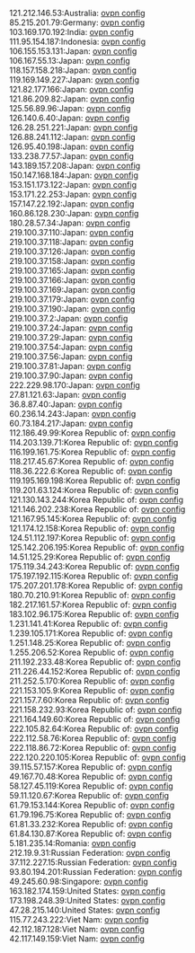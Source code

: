 121.212.146.53:Australia: [ovpn config](vpn/121_212_146_53.ovpn)  
85.215.201.79:Germany: [ovpn config](vpn/85_215_201_79.ovpn)  
103.169.170.192:India: [ovpn config](vpn/103_169_170_192.ovpn)  
111.95.154.187:Indonesia: [ovpn config](vpn/111_95_154_187.ovpn)  
106.155.153.131:Japan: [ovpn config](vpn/106_155_153_131.ovpn)  
106.167.55.13:Japan: [ovpn config](vpn/106_167_55_13.ovpn)  
118.157.158.218:Japan: [ovpn config](vpn/118_157_158_218.ovpn)  
119.169.149.227:Japan: [ovpn config](vpn/119_169_149_227.ovpn)  
121.82.177.166:Japan: [ovpn config](vpn/121_82_177_166.ovpn)  
121.86.209.82:Japan: [ovpn config](vpn/121_86_209_82.ovpn)  
125.56.89.96:Japan: [ovpn config](vpn/125_56_89_96.ovpn)  
126.140.6.40:Japan: [ovpn config](vpn/126_140_6_40.ovpn)  
126.28.251.221:Japan: [ovpn config](vpn/126_28_251_221.ovpn)  
126.88.241.112:Japan: [ovpn config](vpn/126_88_241_112.ovpn)  
126.95.40.198:Japan: [ovpn config](vpn/126_95_40_198.ovpn)  
133.238.77.57:Japan: [ovpn config](vpn/133_238_77_57.ovpn)  
143.189.157.208:Japan: [ovpn config](vpn/143_189_157_208.ovpn)  
150.147.168.184:Japan: [ovpn config](vpn/150_147_168_184.ovpn)  
153.151.173.122:Japan: [ovpn config](vpn/153_151_173_122.ovpn)  
153.171.22.253:Japan: [ovpn config](vpn/153_171_22_253.ovpn)  
157.147.22.192:Japan: [ovpn config](vpn/157_147_22_192.ovpn)  
160.86.128.230:Japan: [ovpn config](vpn/160_86_128_230.ovpn)  
180.28.57.34:Japan: [ovpn config](vpn/180_28_57_34.ovpn)  
219.100.37.110:Japan: [ovpn config](vpn/219_100_37_110.ovpn)  
219.100.37.118:Japan: [ovpn config](vpn/219_100_37_118.ovpn)  
219.100.37.126:Japan: [ovpn config](vpn/219_100_37_126.ovpn)  
219.100.37.158:Japan: [ovpn config](vpn/219_100_37_158.ovpn)  
219.100.37.165:Japan: [ovpn config](vpn/219_100_37_165.ovpn)  
219.100.37.166:Japan: [ovpn config](vpn/219_100_37_166.ovpn)  
219.100.37.169:Japan: [ovpn config](vpn/219_100_37_169.ovpn)  
219.100.37.179:Japan: [ovpn config](vpn/219_100_37_179.ovpn)  
219.100.37.190:Japan: [ovpn config](vpn/219_100_37_190.ovpn)  
219.100.37.2:Japan: [ovpn config](vpn/219_100_37_2.ovpn)  
219.100.37.24:Japan: [ovpn config](vpn/219_100_37_24.ovpn)  
219.100.37.29:Japan: [ovpn config](vpn/219_100_37_29.ovpn)  
219.100.37.54:Japan: [ovpn config](vpn/219_100_37_54.ovpn)  
219.100.37.56:Japan: [ovpn config](vpn/219_100_37_56.ovpn)  
219.100.37.81:Japan: [ovpn config](vpn/219_100_37_81.ovpn)  
219.100.37.90:Japan: [ovpn config](vpn/219_100_37_90.ovpn)  
222.229.98.170:Japan: [ovpn config](vpn/222_229_98_170.ovpn)  
27.81.121.63:Japan: [ovpn config](vpn/27_81_121_63.ovpn)  
36.8.87.40:Japan: [ovpn config](vpn/36_8_87_40.ovpn)  
60.236.14.243:Japan: [ovpn config](vpn/60_236_14_243.ovpn)  
60.73.184.217:Japan: [ovpn config](vpn/60_73_184_217.ovpn)  
112.186.49.99:Korea Republic of: [ovpn config](vpn/112_186_49_99.ovpn)  
114.203.139.71:Korea Republic of: [ovpn config](vpn/114_203_139_71.ovpn)  
116.199.161.75:Korea Republic of: [ovpn config](vpn/116_199_161_75.ovpn)  
118.217.45.67:Korea Republic of: [ovpn config](vpn/118_217_45_67.ovpn)  
118.36.222.6:Korea Republic of: [ovpn config](vpn/118_36_222_6.ovpn)  
119.195.169.198:Korea Republic of: [ovpn config](vpn/119_195_169_198.ovpn)  
119.201.63.124:Korea Republic of: [ovpn config](vpn/119_201_63_124.ovpn)  
121.130.143.244:Korea Republic of: [ovpn config](vpn/121_130_143_244.ovpn)  
121.146.202.238:Korea Republic of: [ovpn config](vpn/121_146_202_238.ovpn)  
121.167.95.145:Korea Republic of: [ovpn config](vpn/121_167_95_145.ovpn)  
121.174.12.158:Korea Republic of: [ovpn config](vpn/121_174_12_158.ovpn)  
124.51.112.197:Korea Republic of: [ovpn config](vpn/124_51_112_197.ovpn)  
125.142.206.195:Korea Republic of: [ovpn config](vpn/125_142_206_195.ovpn)  
14.51.125.29:Korea Republic of: [ovpn config](vpn/14_51_125_29.ovpn)  
175.119.34.243:Korea Republic of: [ovpn config](vpn/175_119_34_243.ovpn)  
175.197.192.115:Korea Republic of: [ovpn config](vpn/175_197_192_115.ovpn)  
175.207.201.178:Korea Republic of: [ovpn config](vpn/175_207_201_178.ovpn)  
180.70.210.91:Korea Republic of: [ovpn config](vpn/180_70_210_91.ovpn)  
182.217.161.57:Korea Republic of: [ovpn config](vpn/182_217_161_57.ovpn)  
183.102.96.175:Korea Republic of: [ovpn config](vpn/183_102_96_175.ovpn)  
1.231.141.41:Korea Republic of: [ovpn config](vpn/1_231_141_41.ovpn)  
1.239.105.171:Korea Republic of: [ovpn config](vpn/1_239_105_171.ovpn)  
1.251.148.25:Korea Republic of: [ovpn config](vpn/1_251_148_25.ovpn)  
1.255.206.52:Korea Republic of: [ovpn config](vpn/1_255_206_52.ovpn)  
211.192.233.48:Korea Republic of: [ovpn config](vpn/211_192_233_48.ovpn)  
211.226.44.152:Korea Republic of: [ovpn config](vpn/211_226_44_152.ovpn)  
211.252.5.170:Korea Republic of: [ovpn config](vpn/211_252_5_170.ovpn)  
221.153.105.9:Korea Republic of: [ovpn config](vpn/221_153_105_9.ovpn)  
221.157.7.60:Korea Republic of: [ovpn config](vpn/221_157_7_60.ovpn)  
221.158.232.93:Korea Republic of: [ovpn config](vpn/221_158_232_93.ovpn)  
221.164.149.60:Korea Republic of: [ovpn config](vpn/221_164_149_60.ovpn)  
222.105.82.64:Korea Republic of: [ovpn config](vpn/222_105_82_64.ovpn)  
222.112.58.76:Korea Republic of: [ovpn config](vpn/222_112_58_76.ovpn)  
222.118.86.72:Korea Republic of: [ovpn config](vpn/222_118_86_72.ovpn)  
222.120.220.105:Korea Republic of: [ovpn config](vpn/222_120_220_105.ovpn)  
39.115.57.157:Korea Republic of: [ovpn config](vpn/39_115_57_157.ovpn)  
49.167.70.48:Korea Republic of: [ovpn config](vpn/49_167_70_48.ovpn)  
58.127.45.119:Korea Republic of: [ovpn config](vpn/58_127_45_119.ovpn)  
59.11.120.67:Korea Republic of: [ovpn config](vpn/59_11_120_67.ovpn)  
61.79.153.144:Korea Republic of: [ovpn config](vpn/61_79_153_144.ovpn)  
61.79.196.75:Korea Republic of: [ovpn config](vpn/61_79_196_75.ovpn)  
61.81.33.232:Korea Republic of: [ovpn config](vpn/61_81_33_232.ovpn)  
61.84.130.87:Korea Republic of: [ovpn config](vpn/61_84_130_87.ovpn)  
5.181.235.14:Romania: [ovpn config](vpn/5_181_235_14.ovpn)  
212.19.9.31:Russian Federation: [ovpn config](vpn/212_19_9_31.ovpn)  
37.112.227.15:Russian Federation: [ovpn config](vpn/37_112_227_15.ovpn)  
93.80.194.201:Russian Federation: [ovpn config](vpn/93_80_194_201.ovpn)  
49.245.60.98:Singapore: [ovpn config](vpn/49_245_60_98.ovpn)  
163.182.174.159:United States: [ovpn config](vpn/163_182_174_159.ovpn)  
173.198.248.39:United States: [ovpn config](vpn/173_198_248_39.ovpn)  
47.28.215.140:United States: [ovpn config](vpn/47_28_215_140.ovpn)  
115.77.243.222:Viet Nam: [ovpn config](vpn/115_77_243_222.ovpn)  
42.112.187.128:Viet Nam: [ovpn config](vpn/42_112_187_128.ovpn)  
42.117.149.159:Viet Nam: [ovpn config](vpn/42_117_149_159.ovpn)  
